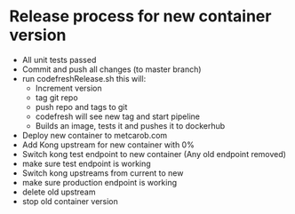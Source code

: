 # Release process for new container version

 - All unit tests passed
 - Commit and push all changes (to master branch)
 - run codefreshRelease.sh this will:
   - Increment version
   - tag git repo
   - push repo and tags to git
   - codefresh will see new tag and start pipeline
   - Builds an image, tests it and pushes it to dockerhub
 - Deploy new container to metcarob.com
 - Add Kong upstream for new container with 0%
 - Switch kong test endpoint to new container (Any old endpoint removed)
 - make sure test endpoint is working
 - Switch kong upstreams from current to new
 - make sure production endpoint is working
 - delete old upstream
 - stop old container version

